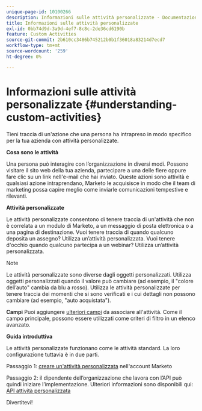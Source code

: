 ```yaml
---
unique-page-id: 10100266
description: Informazioni sulle attività personalizzate - Documentazione di Marketo - Documentazione del prodotto
title: Informazioni sulle attività personalizzate
exl-id: 0bb74d9d-3a9d-4ef7-8c8c-2de36cd6190b
feature: Custom Activities
source-git-commit: 2b610cc3486b745212b0b1f36018a83214d7ecd7
workflow-type: tm+mt
source-wordcount: '259'
ht-degree: 0%

---
```


# Informazioni sulle attività personalizzate {#understanding-custom-activities}

Tieni traccia di un&#39;azione che una persona ha intrapreso in modo specifico per la tua azienda con attività personalizzate.

**Cosa sono le attività**

Una persona può interagire con l’organizzazione in diversi modi. Possono visitare il sito web della tua azienda, partecipare a una delle fiere oppure fare clic su un link nell&#39;e-mail che hai inviato. Queste azioni sono attività e qualsiasi azione intraprendano, Marketo le acquisisce in modo che il team di marketing possa capire meglio come inviarle comunicazioni tempestive e rilevanti.

**Attività personalizzate**

Le attività personalizzate consentono di tenere traccia di un&#39;attività che non è correlata a un modulo di Marketo, a un messaggio di posta elettronica o a una pagina di destinazione. Vuoi tenere traccia di quando qualcuno deposita un assegno? Utilizza un’attività personalizzata. Vuoi tenere d&#39;occhio quando qualcuno partecipa a un webinar? Utilizza un’attività personalizzata.

>[!NOTE]
>
>Le attività personalizzate sono diverse dagli oggetti personalizzati. Utilizza oggetti personalizzati quando il valore può cambiare (ad esempio, il &quot;colore dell’auto&quot; cambia da blu a rosso). Utilizza le attività personalizzate per tenere traccia dei momenti che si sono verificati e i cui dettagli non possono cambiare (ad esempio, &quot;auto acquistata&quot;).

**Campi** Puoi aggiungere [ulteriori campi](/help/marketo/product-docs/administration/marketo-custom-activities/add-edit-delete-marketo-custom-activity-fields.md) da associare all&#39;attività. Come il campo principale, possono essere utilizzati come criteri di filtro in un elenco avanzato.

**Guida introduttiva**

Le attività personalizzate funzionano come le attività standard. La loro configurazione tuttavia è in due parti.

Passaggio 1: [creare un&#39;attività personalizzata](/help/marketo/product-docs/administration/marketo-custom-activities/create-a-custom-activity.md) nell&#39;account Marketo

Passaggio 2: il dipendente dell’organizzazione che lavora con l’API può quindi iniziare l’implementazione. Ulteriori informazioni sono disponibili qui: [API attività personalizzata](https://developer.adobe.com/marketo-apis/api/mapi/#tag/Activities/operation/addCustomActivityUsingPOST)

Divertitevi!
